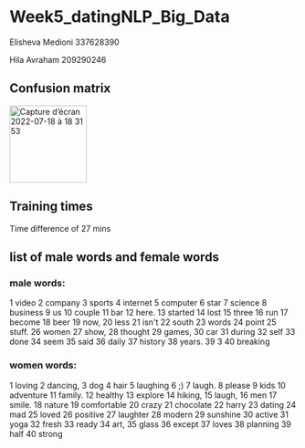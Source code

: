 # Week5_datingNLP_Big_Data
Elisheva Medioni 337628390

Hila Avraham 209290246

## Confusion matrix
<img width="135" alt="Capture d’écran 2022-07-18 à 18 31 53" src="https://user-images.githubusercontent.com/73399121/179548608-c245d08c-314f-4d74-bf5f-c01f08356c44.png">



## Training times
Time difference of 27 mins

## list of male words and female words
### male words:
1                                            video
2                                          company
3                                           sports
4                                         internet
5                                         computer
6                                             star
7                                          science
8                                         business
9                                               us
10                                          couple
11                                             bar
12                                           here.
13                                         started
14                                            lost
15                                           three
16                                             run
17                                          become
18                                            beer
19                                            now,
20                                            less
21                                           isn't
22                                           south
23                                           words
24                                           point
25                                          stuff.
26                                           women
27                                           show,
28                                         thought
29                                          games,
30                                             car
31                                          during
32                                            self
33                                            done
34                                            seem
35                                            said
36                                           daily
37                                         history
38                                          years.
39                                               3
40                                        breaking

### women words:
1                                           loving
2                                         dancing,
3                                              dog
4                                             hair
5                                         laughing
6                                               ;)
7                                           laugh.
8                                           please
9                                             kids
10                                       adventure
11                                         family.
12                                         healthy
13                                         explore
14                                         hiking,
15                                          laugh,
16                                             men
17                                          smile.
18                                          nature
19                                     comfortable
20                                           crazy
21                                       chocolate
22                                           harry
23                                          dating
24                                             mad
25                                           loved
26                                        positive
27                                        laughter
28                                          modern
29                                        sunshine
30                                          active
31                                            yoga
32                                           fresh
33                                           ready
34                                            art,
35                                           glass
36                                          except
37                                           loves
38                                        planning
39                                            half
40                                          strong

